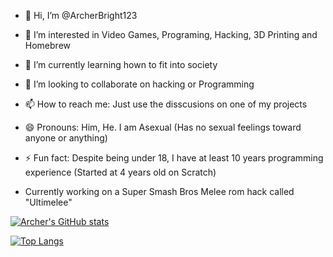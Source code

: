 - 👋 Hi, I’m @ArcherBright123
- 👀 I’m interested in Video Games, Programing, Hacking, 3D Printing and Homebrew
- 🌱 I’m currently learning hown to fit into society
- 💞️ I’m looking to collaborate on hacking or Programming
- 📫 How to reach me: Just use the disscusions on one of my projects
- 😄 Pronouns: Him, He. I am Asexual (Has no sexual feelings toward anyone or anything)
- ⚡ Fun fact: Despite being under 18, I have at least 10 years programming experience (Started at 4 years old on Scratch)


- Currently working on a Super Smash Bros Melee rom hack called "Ultimelee"



[![Archer's GitHub stats](https://github-readme-stats.vercel.app/api?username=ArcherBright123)](https://github.com/anuraghazra/github-readme-stats)



[![Top Langs](https://github-readme-stats.vercel.app/api/top-langs/?username=ArcherBright123)](https://github.com/anuraghazra/github-readme-stats)


<!---
ArcherBright123/ArcherBright123 is a ✨ special ✨ repository because its `README.md` (this file) appears on your GitHub profile.
You can click the Preview link to take a look at your changes.
--->
